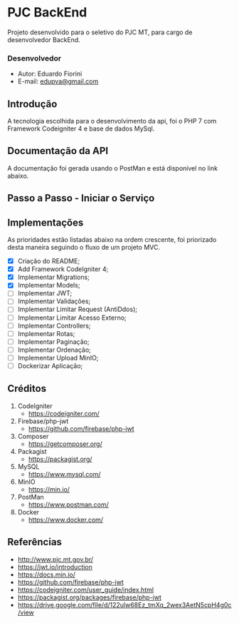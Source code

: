 # PJC BackEnd
Projeto desenvolvido para o seletivo do PJC MT, para cargo de desenvolvedor BackEnd.

### Desenvolvedor
* Autor: Eduardo Fiorini
* E-mail: <edupva@gmail.com>

## Introdução
A tecnologia escolhida para o desenvolvimento da api, foi o PHP 7 com Framework Codeigniter 4 e base de dados MySql.

## Documentação da API
A documentação foi gerada usando o PostMan e está disponível no link abaixo.

## Passo a Passo - Iniciar o Serviço

## Implementações
As prioridades estão listadas abaixo na ordem crescente, foi priorizado desta maneira seguindo o fluxo de um projeto MVC.   
- [X] Criação do README;
- [X] Add Framework CodeIgniter 4;
- [X] Implementar Migrations;
- [X] Implementar Models;
- [ ] Implementar JWT;
- [ ] Implementar Validações;
- [ ] Implementar Limitar Request (AntiDdos);
- [ ] Implementar Limitar Acesso Externo;
- [ ] Implementar Controllers;
- [ ] Implementar Rotas;
- [ ] Implementar Paginação;
- [ ] Implementar Ordenação;
- [ ] Implementar Upload MinIO;
- [ ] Dockerizar Aplicação;

## Créditos
1. CodeIgniter
    - <https://codeigniter.com/>
1. Firebase/php-jwt
    - <https://github.com/firebase/php-jwt>
1. Composer
    - <https://getcomposer.org/>
1. Packagist
    - <https://packagist.org/>
1. MySQL
    - <https://www.mysql.com/>
1. MinIO
    - <https://min.io/>
1. PostMan
    - <https://www.postman.com/>
1. Docker 
    - <https://www.docker.com/>

## Referências
* <http://www.pjc.mt.gov.br/>
* <https://jwt.io/introduction>
* <https://docs.min.io/>
* <https://github.com/firebase/php-jwt>
* <https://codeigniter.com/user_guide/index.html>
* <https://packagist.org/packages/firebase/php-jwt>
* <https://drive.google.com/file/d/122ulw68Ez_tmXq_2wex3AetN5cpH4g0c/view>

